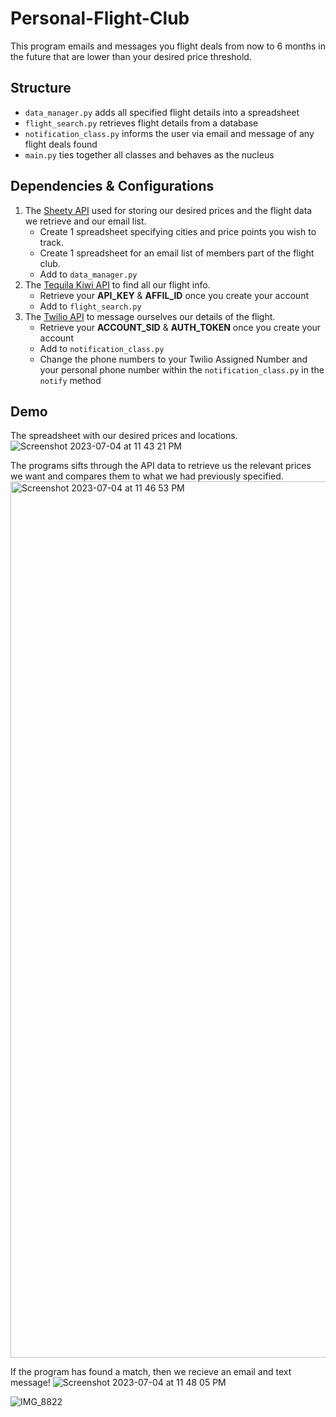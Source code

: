# Personal-Flight-Club
This program emails and messages you flight deals from now to 6 months in the future that are lower than your desired price threshold.

## Structure
- `data_manager.py` adds all specified flight details into a spreadsheet
- `flight_search.py` retrieves flight details from a database
- `notification_class.py` informs the user via email and message of any flight deals found
- `main.py` ties together all classes and behaves as the nucleus
## Dependencies & Configurations
1. The [Sheety API](https://sheety.co/) used for storing our desired prices and the flight data we retrieve and our email list.
   - Create 1 spreadsheet specifying cities and price points you wish to track.
   - Create 1 spreadsheet for an email list of members part of the flight club.
   - Add to `data_manager.py`
2. The [Tequila Kiwi API](https://tequila.kiwi.com/) to find all our flight info.
   - Retrieve your **API_KEY** & **AFFIL_ID** once you create your account
   - Add to `flight_search.py`
3. The [Twilio API](https://www.twilio.com/docs) to message ourselves our details of the flight.
   - Retrieve your **ACCOUNT_SID** & **AUTH_TOKEN** once you create your account
   - Add to `notification_class.py`
   - Change the phone numbers to your Twilio Assigned Number and your personal phone number within the `notification_class.py` in the `notify` method

## Demo
The spreadsheet with our desired prices and locations.
![Screenshot 2023-07-04 at 11 43 21 PM](https://github.com/ishan-juneja/Personal-Flight-Club/assets/69048541/d35e7a4f-90d0-49ed-ad28-e9ce995d6d55)

The programs sifts through the API data to retrieve us the relevant prices we want and compares them to what we had previously specified. 
<img width="1402" alt="Screenshot 2023-07-04 at 11 46 53 PM" src="https://github.com/ishan-juneja/Personal-Flight-Club/assets/69048541/e03230d4-cdee-402b-abb9-28c61a9d4c49">

If the program has found a match, then we recieve an email and text message!
![Screenshot 2023-07-04 at 11 48 05 PM](https://github.com/ishan-juneja/Personal-Flight-Club/assets/69048541/5777d90d-5e9d-43e3-a40c-a9e9469867b3)

![IMG_8822](https://github.com/ishan-juneja/Personal-Flight-Club/assets/69048541/aa90803f-aeff-4c8b-b856-c82f5562eeea)
